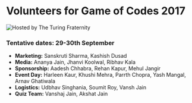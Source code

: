 # Volunteers for Game of Codes 2017

![Hosted by The Turing Fraternity](https://github.com/TuringFraternity/GOC_Volunteers/blob/master/TuringF%20poster_1.jpg)

### Tentative dates: 29-30th September

* <b>Marketing:</b> Sanskruti Sharma, Kashish Dusad
* <b> Media:</b> Ananya Jain, Jhanvi Koolwal, Ribhav Kala
* <b> Sponsorship:</b> Aadesh Chhabra, Rehan Kapur, Mehul Jangir
* <b> Event Day:</b> Harleen Kaur, Khushi Mehra, Parrth Chopra, Yash Mangal, Arnav Ghatiwala
* <b> Logistics:</b> Udbhav Singhania, Soumit Roy, Vansh Jain
* <b> Quiz Team:</b> Vanshaj Jain, Akshat Jain
